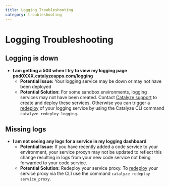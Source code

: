 ```yaml
---
title: Logging Troubleshooting
category: troubleshooting
---
```


# Logging Troubleshooting

## Logging is down
- **I am getting a 503 when I try to view my logging page pod0XXX.catalyzeapps.com/logging**
	- **Potential Issue:** Your logging service may be down or may not have been deployed
	- **Potential Solution:** For some sandbox environments, logging services may not have been created. Contact [Catalyze support](https://resources.catalyze.io/stratum/articles/contact/) to create and deploy these services.  Otherwise you can trigger a [redeploy](https://resources.catalyze.io/paas/paas-cli-reference/redeploy/#redeploy) of your logging service by using the Catalyze CLI command `catalyze redeploy logging`.

## Missing logs
- **I am not seeing any logs for a service in my logging dashboard**
	- **Potential Issue:** If you have recently added a code service to your environment, your service proxyn may not be updated to reflect this change resulting in logs from your new code service not being forwarded to your code service.
	- **Potential Solution:**  Redeploy your service proxy. To [redeploy](/paas/paas-cli-reference#redeploy) your service proxy via the CLI use the command `catalyze redeploy service_proxy`.